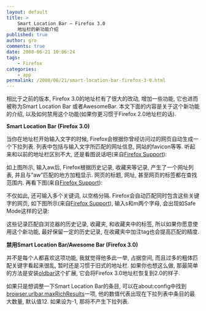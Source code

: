 ```yaml
---
layout: default
title: >
    Smart Location Bar – Firefox 3.0
    地址栏的新功能介绍
published: true
author: gro
comments: true
date: 2008-06-21 10:06:24
tags:
    - Firefox
categories:
    - app
permalink: /2008/06/21/smart-location-bar-firefox-3-0.html
---
```

相比于之前的版本, Firefox 3.0的地址栏有了很大的改动, 增加一些功能, 它也进而被称为Smart Location Bar 或者AwesomeBar. 本文下面的内容是关于这个新功能的介绍, 以及如何禁用这个功能(如果你更习惯于Firefox 2.0地址栏的话).

**Smart Location Bar (Firefox 3.0)**

当你在地址栏开始输入文字的时候, Firefox会根据你曾经访问过的网页自动生成一个下拉列表. 列表中包括与输入文字所匹配的网址信息, 网站的favicon等等. 听起来和以前的地址栏区别不大, 还是看图说话吧(来自[Firefox Support][1]):



如上图所示, 输入aw后, Firefox根据历史记录, 收藏夹等记录, 产生了一个网址列表, 并且与&#8221;aw&#8221;匹配的地方加粗显示. 网页的标题, 网址, 甚至网页的标签都在查找范围内. 再看下图(来自[Firefox Support][2]):



不仅如此, 还可输入多个关键词, 以空格分隔. Firefox会自动匹配同时包含这些关键字的网页, 如下图所示(来自[Firefox Support][3]), 输入s和m两个字母, 会出现如Safe Mode这样的记录:



这些记录匹配自浏览器的历史记录, 收藏夹, 和收藏夹中的标签, 所以如果你愿意使用这个新功能, 最好保留一定的历史记录, 在收藏夹中加注tag也会提高匹配的精度.

**禁用Smart Location Bar/Awesome Bar (Firefox 3.0)**

并不是每个人都喜欢这项功能, 我就觉得他多此一举, 占据空间, 而且过多的粗体匹配关键字看起来很乱, 暂时还是习惯于旧式的地址栏. 如果你也想这么做, 那最简单的方法是安装[oldbar][4]这个扩展, 它会将Firefox 3.0地址栏恢复到2.0的样子.

如果只是想调整一下Smart Location Bar的条目, 可以在about:config中找到[browser.urlbar.maxRichResults][5]一项, 他的数值代表出现在下拉列表中条目的最大数量, 默认值12. 如果设为-1, 那将不产生下拉列表.

 [1]: http://support.mozilla.com/en-US/kb/img/wiki_up/awesomebar_window.png "Firefox awesome bar"
 [2]: http://support.mozilla.com/en-US/kb/img/wiki_up/awesomebar_examples4-crop.png "Firefox awesome bar demo"
 [3]: http://support.mozilla.com/en-US/kb/img/wiki_up/awesomebar_non_word_match.png "Firefox awesome bar example"
 [4]: https://addons.mozilla.org/en-US/firefox/addon/6227 "Firefox extension oldbar"
 [5]: http://kb.mozillazine.org/Browser.urlbar.maxRichResults "Firefox about:config browser.urlbar.maxRichResults"